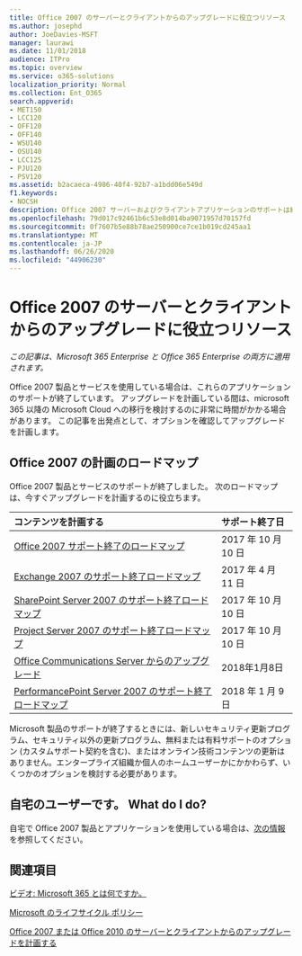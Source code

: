 ```yaml
---
title: Office 2007 のサーバーとクライアントからのアップグレードに役立つリソース
ms.author: josephd
author: JoeDavies-MSFT
manager: laurawi
ms.date: 11/01/2018
audience: ITPro
ms.topic: overview
ms.service: o365-solutions
localization_priority: Normal
ms.collection: Ent_O365
search.appverid:
- MET150
- LCC120
- OFF120
- OFF140
- WSU140
- OSU140
- LCC125
- PJU120
- PSV120
ms.assetid: b2acaeca-4986-40f4-92b7-a1bdd06e549d
f1.keywords:
- NOCSH
description: Office 2007 サーバーおよびクライアントアプリケーションのサポートは終了し、カスタムサポート契約は利用できません。 今すぐアップグレードの計画を開始するには、この記事をご利用ください。
ms.openlocfilehash: 79d017c92461b6c53e8d014ba9071957d70157fd
ms.sourcegitcommit: 0f7607b5e88b78ae250900ce7ce1b019cd245aa1
ms.translationtype: MT
ms.contentlocale: ja-JP
ms.lasthandoff: 06/26/2020
ms.locfileid: "44906230"
---
```

# <a name="resources-to-help-you-upgrade-from-office-2007-servers-and-clients"></a>Office 2007 のサーバーとクライアントからのアップグレードに役立つリソース

*この記事は、Microsoft 365 Enterprise と Office 365 Enterprise の両方に適用されます。*

Office 2007 製品とサービスを使用している場合は、これらのアプリケーションのサポートが終了しています。 アップグレードを計画している間は、microsoft 365 以降の Microsoft Cloud への移行を検討するのに非常に時間がかかる場合があります。 この記事を出発点として、オプションを確認してアップグレードを計画します。
      
## <a name="office-2007-planning-roadmaps"></a>Office 2007 の計画のロードマップ
  
Office 2007 製品とサービスのサポートが終了しました。 次のロードマップは、今すぐアップグレードを計画するのに役立ちます。

|**コンテンツを計画する**|**サポート終了日**|
|:-----|:-----|
|[Office 2007 サポート終了のロードマップ](https://docs.microsoft.com/DeployOffice/office-2007-end-support-roadmap) <br/> |2017 年 10 月 10 日  <br/> |
|[Exchange 2007 のサポート終了ロードマップ](exchange-2007-end-of-support.md) <br/> |2017 年 4 月 11 日  <br/> |
|[SharePoint Server 2007 のサポート終了ロードマップ](sharepoint-2007-end-of-support.md) <br/> |2017 年 10 月 10 日  <br/> |
|[Project Server 2007 のサポート終了ロードマップ](project-server-2007-end-of-support.md) <br/> |2017 年 10 月 10 日  <br/> |
|[Office Communications Server からのアップグレード](https://docs.microsoft.com/SkypeForBusiness/plan-your-deployment/upgrade) <br/> |2018年1月8日  <br/> |
|[PerformancePoint Server 2007 のサポート終了ロードマップ](pps-2007-end-of-support.md) <br/> |2018 年 1 月 9 日  <br/> |
   
Microsoft 製品のサポートが終了するときには、新しいセキュリティ更新プログラム、セキュリティ以外の更新プログラム、無料または有料サポートのオプション (カスタムサポート契約を含む)、またはオンライン技術コンテンツの更新はありません。エンタープライズ組織か個人のホームユーザーかにかかわらず、いくつかのオプションを検討する必要があります。

## <a name="im-a-home-user-what-do-i-do"></a>自宅のユーザーです。 What do I do?

自宅で Office 2007 製品とアプリケーションを使用している場合は、[次の情報](plan-upgrade-previous-versions-office.md#im-a-home-user-what-do-i-do)を参照してください。
     
## <a name="related-topics"></a>関連項目

[ビデオ: Microsoft 365 とは何ですか。](https://support.office.com/article/847caf12-2589-452c-8aca-1c009797678b.aspx)
  
[Microsoft のライフサイクル ポリシー](https://go.microsoft.com/fwlink/?linkid=865200)

[Office 2007 または Office 2010 のサーバーとクライアントからのアップグレードを計画する](plan-upgrade-previous-versions-office.md)
  

